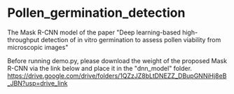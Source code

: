 # Pollen_germination_detection
The Mask R-CNN model of the paper "Deep learning-based high-throughput detection of in vitro germination to assess pollen viability from microscopic images"

Before running demo.py, please download the weight of the proposed Mask R-CNN via the link below and place it in the "dnn_model" folder.
https://drive.google.com/drive/folders/1QZzJZ8bLtDNEZZ_DBupGNNiHj8eB_JBN?usp=drive_link
